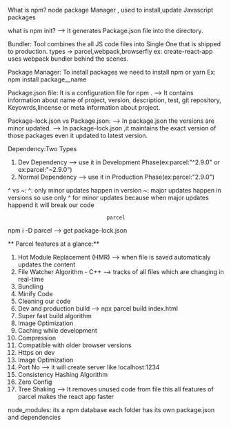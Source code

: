 What is npm?
node package Manager , used to install,update Javascript packages 

what is npm init?
--> It generates Package.json file into the directory. 

Bundler:
Tool combines the all JS code files into Single One that is shipped to production.
types -> parcel,webpack,browserfiy
ex: create-react-app uses webpack bundler behind the scenes.

Package Manager:
To install packages we need to install npm or yarn 
Ex: npm install package__name

Package.json file: It is a configuration file for npm .
--> It contains information about name of project, version, description, test, git repository, Keyowrds,lincense or meta information about project.

Package-lock.json vs Package.json:
--> In package.json the versions are minor updated.
--> In package-lock.json ,it maintains the exact version of those packages even it updated to latest version.

Dependency:Two Types
1. Dev Dependency --> use it in Development Phase(ex:parcel:"^2.9.0" or ex:parcel:"~2.9.0")
2. Normal Dependency --> use it in Production Phase(ex:parcel:"2.9.0")

^ vs ~:
^: only minor updates happen in version
~: major updates happen in versions
so use only ^ for minor updates because when major updates happend it will break our code

                                    parcel
npm i -D parcel --> get package-lock.json

** Parcel features at a glance:**
1. Hot Module Replacement (HMR) --> when file is saved automaticaly updates the content
2. File Watcher Algorithm - C++ --> tracks of all files which are changing in real-time
3. Bundling
4. Minify Code
5. Cleaning our code
6. Dev and production build --> npx parcel build index.html
7. Super fast build algorithm
8. Image Optimization
9. Caching while development
10. Compression
11. Compatible with older browser versions
12. Https on dev 
13. Image Optimization
14. Port No --> it will create server like localhost:1234
15. Consistency Hashing Algorithm
16. Zero Config
17. Tree Shaking --> It removes unused code from file
this all features of parcel makes the react app faster

node_modules:
its a npm database
each folder has its own package.json and dependencies
